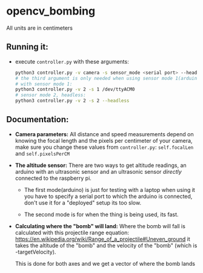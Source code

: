 # opencv_bombing

All units are in centimeters

## Running it:

* execute `controller.py` with these arguments:
  ```bash
  python3 controller.py -v camera -s sensor_mode <serial port> --headless
  # the third argument is only needed when using sensor mode 1(arduino)
  # with sensor mode 1:
  python3 controller.py -v 2 -s 1 /dev/ttyACM0
  # sensor mode 2, headless:
  python3 controller.py -v 2 -s 2 --headless
  ```

## Documentation:

* **Camera parameters:**
  All distance and speed measurements depend on knowing the focal length and the
  pixels per centimeter of your camera, make sure you change these values from
  `controller.py`:  `self.focalLen` and `self.pixelsPerCM`

* **The altitude sensor:**
  There are two ways to get altitude readings, an arduino with an ultrasonic
  sensor and an ultrasonic sensor *directly* connected to the raspberry pi.

  - The first mode(arduino) is just for testing with a laptop when using it you
    have to specify a serial port to which the arduino is connected, don't use 
    it for a "deployed" setup its too slow.

  - The second mode is for when the thing is being used, its fast.

* **Calculating where the "bomb" will land:**
  Where the bomb will fall is calculated with this projectile range equation:
  https://en.wikipedia.org/wiki/Range_of_a_projectile#Uneven_ground it takes
  the altitude of the "bomb" and the velocity of the "bomb"
  (which is -targetVelocity).

  This is done for both axes and we get a vector of where the bomb lands